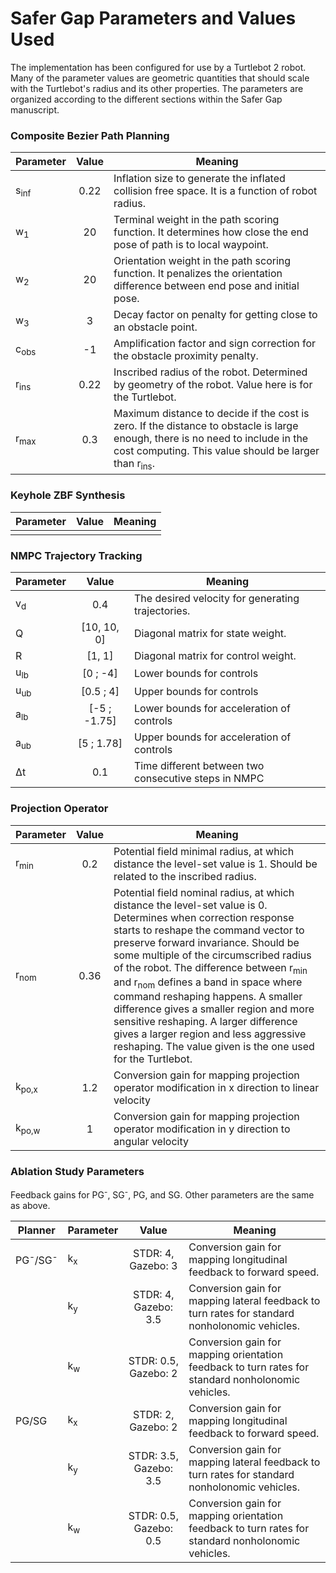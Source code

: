 # Safer Gap Parameters and Values Used

The implementation has been configured for use by a Turtlebot 2 robot. Many of the parameter values are geometric quantities that should scale with the Turtlebot's radius and its other properties. The parameters are organized according to the different sections within the Safer Gap manuscript.

### Composite Bezier Path Planning

| Parameter |        Value      | Meaning |
| --------- | :---------------: | ------- |
| s<sub>inf</sub> | 0.22 | Inflation size to generate the inflated collision free space. It is a function of robot radius. |
| w<sub>1</sub> | 20 | Terminal weight in the path scoring function. It determines how close the end pose of path is to local waypoint. |
| w<sub>2</sub> | 20 | Orientation weight in the path scoring function. It penalizes the orientation difference between end pose and initial pose.  |
| w<sub>3</sub> | 3 | Decay factor on penalty for getting close to an obstacle point. |
| c<sub>obs</sub> | -1 | Amplification factor and sign correction for the obstacle proximity penalty. |
| r<sub>ins</sub> | 0.22 | Inscribed radius of the robot. Determined by geometry of the robot. Value here is for the Turtlebot. |
| r<sub>max</sub> | 0.3 | Maximum distance to decide if the cost is zero. If the distance to obstacle is large enough, there is no need to include in the cost computing. This value should be larger than r<sub>ins</sub>. |

### Keyhole ZBF Synthesis
| Parameter |        Value      | Meaning |
| --------- | :---------------: | ------- |
|  |  |  |

### NMPC Trajectory Tracking

| Parameter |        Value      | Meaning |
| --------- | :---------------: | ------- |
| v<sub>d</sub> | 0.4 | The desired velocity for generating trajectories. |
| Q | [10, 10, 0] | Diagonal matrix for state weight. |
| R | [1, 1] | Diagonal matrix for control weight. |
| u<sub>lb</sub> | [0 ; -4] | Lower bounds for controls |
| u<sub>ub</sub> | [0.5 ; 4] | Upper bounds for controls |
| a<sub>lb</sub> | [-5 ; -1.75] | Lower bounds for acceleration of controls |
| a<sub>ub</sub> | [5 ; 1.78] | Upper bounds for acceleration of controls |
| &Delta;t | 0.1 | Time different between two consecutive steps in NMPC |

### Projection Operator

| Parameter |        Value      | Meaning |
| --------- | :---------------: | ------- |
| r<sub>min</sub> | 0.2 | Potential field minimal radius, at which distance the level-set value is 1. Should be related to the inscribed radius. |
| r<sub>nom</sub> | 0.36 | Potential field nominal radius, at which distance the level-set value is 0. Determines when correction response starts to reshape the command vector to preserve forward invariance. Should be some multiple of the circumscribed radius of the robot. The difference between r<sub>min</sub> and r<sub>nom</sub> defines a band in space where command reshaping happens. A smaller difference gives a smaller region and more sensitive reshaping.  A larger difference gives a larger region and less aggressive reshaping. The value given is the one used for the Turtlebot. |
| k<sub>po,x</sub> | 1.2 | Conversion gain for mapping projection operator modification in x direction to linear velocity |
| k<sub>po,w</sub> | 1 | Conversion gain for mapping projection operator modification in y direction to angular velocity |

### Ablation Study Parameters

Feedback gains for PG<sup>-</sup>, SG<sup>-</sup>, PG, and SG. Other parameters are the same as above.

| Planner | Parameter |        Value      | Meaning |
| ------- | --------- | :---------------: | ------- |
| PG<sup>-</sup>/SG<sup>-</sup> | k<sub>x</sub> | STDR: 4, Gazebo: 3 | Conversion gain for mapping longitudinal feedback to forward speed. |
|  | k<sub>y</sub> | STDR: 4, Gazebo: 3.5 | Conversion gain for mapping lateral feedback to turn rates for standard nonholonomic vehicles. |
|  | k<sub>w</sub> | STDR: 0.5, Gazebo: 2 | Conversion gain for mapping orientation feedback to turn rates for standard nonholonomic vehicles. |
| PG/SG | k<sub>x</sub> | STDR: 2, Gazebo: 2 | Conversion gain for mapping longitudinal feedback to forward speed. |
|  | k<sub>y</sub> | STDR: 3.5, Gazebo: 3.5 | Conversion gain for mapping lateral feedback to turn rates for standard nonholonomic vehicles. |
|  | k<sub>w</sub> | STDR: 0.5, Gazebo: 0.5 | Conversion gain for mapping orientation feedback to turn rates for standard nonholonomic vehicles. |
